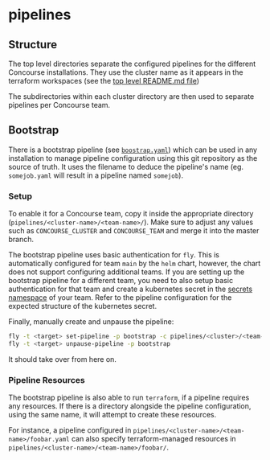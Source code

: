 # pipelines

## Structure

The top level directories separate the configured pipelines for the different Concourse installations. They use the cluster name as it appears in the terraform workspaces (see the [top level README.md file](README.md))

The subdirectories within each cluster directory are then used to separate pipelines per Concourse team.

## Bootstrap

There is a bootstrap pipeline (see [`boostrap.yaml`](cloud-platform-live-0/main/bootstrap.yaml)) which can be used in any installation to manage pipeline configuration using this git repository as the source of truth. It uses the filename to deduce the pipeline's name (eg. `somejob.yaml` will result in a pipeline named `somejob`).

### Setup

To enable it for a Concourse team, copy it inside the appropriate directory (`pipelines/<cluster-name>/<team-name>/`). Make sure to adjust any values such as `CONCOURSE_CLUSTER` and `CONCOURSE_TEAM` and merge it into the master branch.

The bootstrap pipeline uses basic authentication for `fly`. This is automatically configured for team `main` by the `helm` chart, however, the chart does not support configuring additional teams. If you are setting up the bootstrap pipeline for a different team, you need to also setup basic authentication for that team and create a kubernetes secret in the [secrets namespace](https://github.com/kubernetes/charts/tree/master/stable/concourse/#kubernetes-secrets) of your team. Refer to the pipeline configuration for the expected structure of the kubernetes secret.

Finally, manually create and unpause the pipeline:
```sh
fly -t <target> set-pipeline -p bootstrap -c pipelines/<cluster>/<team-name>/bootstrap.yaml
fly -t <target> unpause-pipeline -p bootstrap
```

It should take over from here on.

### Pipeline Resources
The bootstrap pipeline is also able to run `terraform`, if a pipeline requires any resources. If there is a directory alongside the pipeline configuration, using the same name, it will attempt to create these resources.

For instance, a pipeline configured in `pipelines/<cluster-name>/<team-name>/foobar.yaml` can also specify terraform-managed resources in `pipelines/<cluster-name>/<team-name>/foobar/`.
